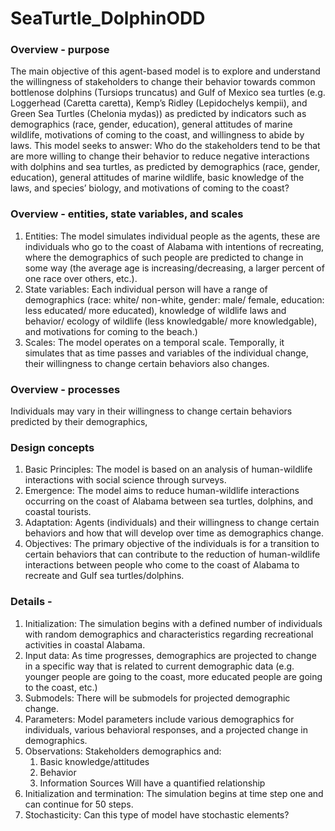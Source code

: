 # SeaTurtle_DolphinODD
### Overview - purpose
The main objective of this agent-based model is to explore and understand the willingness of stakeholders to change their behavior towards common bottlenose dolphins (Tursiops truncatus) and Gulf of Mexico sea turtles (e.g. Loggerhead (Caretta caretta), Kemp’s Ridley (Lepidochelys kempii), and Green Sea Turtles (Chelonia mydas)) as predicted by indicators such as demographics (race, gender, education), general attitudes of marine wildlife, motivations of coming to the coast, and willingness to abide by laws.
This model seeks to answer:
Who do the stakeholders tend to be that are more willing to change their behavior to reduce negative interactions with dolphins and sea turtles, as predicted by demographics (race, gender, education), general attitudes of marine wildlife, basic knowledge of the laws, and species’ biology, and motivations of coming to the coast?

### Overview - entities, state variables, and scales
1. Entities: The model simulates individual people as the agents, these are individuals who go to the coast of Alabama with intentions of recreating, where the demographics of such people are predicted to change in some way (the average age is increasing/decreasing, a larger percent of one race over others, etc.). 
2. State variables: Each individual person will have a range of demographics (race: white/ non-white, gender: male/ female, education: less educated/ more educated), knowledge of wildlife laws and behavior/ ecology of wildlife (less knowledgable/ more knowledgable), and motivations for coming to the beach.) 
3. Scales: The model operates on a temporal scale. Temporally, it simulates that as time passes and variables of the individual change, their willingness to change certain behaviors also changes.
### Overview - processes
Individuals may vary in their willingness to change certain behaviors predicted by their demographics, 
### Design concepts
1. Basic Principles: The model is based on an analysis of human-wildlife interactions with social science through surveys.
2. Emergence: The model aims to reduce human-wildlife interactions occurring on the coast of Alabama between sea turtles, dolphins, and coastal tourists.
3. Adaptation: Agents (individuals) and their willingness to change certain behaviors and how that will develop over time as demographics change.
4. Objectives: The primary objective of the individuals is for a transition to certain behaviors that can contribute to the reduction of human-wildlife interactions between people who come to the coast of Alabama to recreate and Gulf sea turtles/dolphins.
### Details - 
1. Initialization: The simulation begins with a defined number of individuals with random demographics and characteristics regarding recreational activities in coastal Alabama. 
2. Input data: As time progresses, demographics are projected to change in a specific way that is related to current demographic data (e.g. younger people are going to the coast, more educated people are going to the coast, etc.)
3. Submodels: There will be submodels for projected demographic change.
4. Parameters: Model parameters include various demographics for individuals, various behavioral responses, and a projected change in demographics.
5. Observations: Stakeholders demographics and: 
    1. Basic knowledge/attitudes
    2. Behavior
    3. Information Sources
Will have a quantified relationship
6. Initialization and termination: The simulation begins at time step one and can continue for 50 steps.
7. Stochasticity: Can this type of model have stochastic elements?
